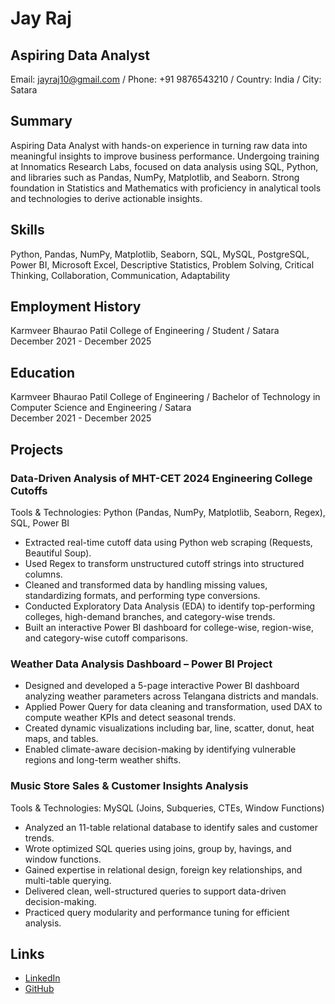 # Jay Raj  
## Aspiring Data Analyst  

Email: jayraj10@gmail.com / Phone: +91 9876543210 / Country: India / City: Satara  

## Summary  
Aspiring Data Analyst with hands-on experience in turning raw data into meaningful insights to improve business performance. Undergoing training at Innomatics Research Labs, focused on data analysis using SQL, Python, and libraries such as Pandas, NumPy, Matplotlib, and Seaborn. Strong foundation in Statistics and Mathematics with proficiency in analytical tools and technologies to derive actionable insights.  

## Skills  
Python, Pandas, NumPy, Matplotlib, Seaborn, SQL, MySQL, PostgreSQL, Power BI, Microsoft Excel, Descriptive Statistics, Problem Solving, Critical Thinking, Collaboration, Communication, Adaptability  

## Employment History  
Karmveer Bhaurao Patil College of Engineering / Student / Satara  
December 2021 - December 2025  

## Education  
Karmveer Bhaurao Patil College of Engineering / Bachelor of Technology in Computer Science and Engineering / Satara  
December 2021 - December 2025  

## Projects  
### Data-Driven Analysis of MHT-CET 2024 Engineering College Cutoffs  
Tools & Technologies: Python (Pandas, NumPy, Matplotlib, Seaborn, Regex), SQL, Power BI  
- Extracted real-time cutoff data using Python web scraping (Requests, Beautiful Soup).  
- Used Regex to transform unstructured cutoff strings into structured columns.  
- Cleaned and transformed data by handling missing values, standardizing formats, and performing type conversions.  
- Conducted Exploratory Data Analysis (EDA) to identify top-performing colleges, high-demand branches, and category-wise trends.  
- Built an interactive Power BI dashboard for college-wise, region-wise, and category-wise cutoff comparisons.  

### Weather Data Analysis Dashboard – Power BI Project  
- Designed and developed a 5-page interactive Power BI dashboard analyzing weather parameters across Telangana districts and mandals.  
- Applied Power Query for data cleaning and transformation, used DAX to compute weather KPIs and detect seasonal trends.  
- Created dynamic visualizations including bar, line, scatter, donut, heat maps, and tables.  
- Enabled climate-aware decision-making by identifying vulnerable regions and long-term weather shifts.  

### Music Store Sales & Customer Insights Analysis  
Tools & Technologies: MySQL (Joins, Subqueries, CTEs, Window Functions)  
- Analyzed an 11-table relational database to identify sales and customer trends.  
- Wrote optimized SQL queries using joins, group by, havings, and window functions.  
- Gained expertise in relational design, foreign key relationships, and multi-table querying.  
- Delivered clean, well-structured queries to support data-driven decision-making.  
- Practiced query modularity and performance tuning for efficient analysis.  

## Links  
- [LinkedIn](Linkdin)  
- [GitHub](Github)